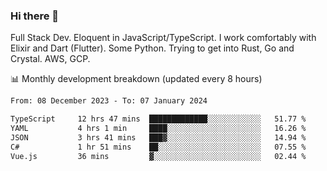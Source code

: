 ### Hi there 👋

Full Stack Dev. Eloquent in JavaScript/TypeScript. I work comfortably with Elixir and Dart (Flutter). Some Python. Trying to get into Rust, Go and Crystal. AWS, GCP.

📊 Monthly development breakdown (updated every 8 hours)

<!--START_SECTION:waka-->

```txt
From: 08 December 2023 - To: 07 January 2024

TypeScript     12 hrs 47 mins  █████████████░░░░░░░░░░░░   51.77 %
YAML           4 hrs 1 min     ████░░░░░░░░░░░░░░░░░░░░░   16.26 %
JSON           3 hrs 41 mins   ███▓░░░░░░░░░░░░░░░░░░░░░   14.94 %
C#             1 hr 51 mins    ██░░░░░░░░░░░░░░░░░░░░░░░   07.55 %
Vue.js         36 mins         ▓░░░░░░░░░░░░░░░░░░░░░░░░   02.44 %
```

<!--END_SECTION:waka-->
